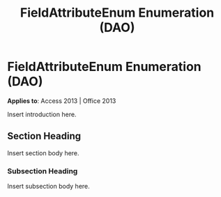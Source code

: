 ﻿---
title: FieldAttributeEnum Enumeration (DAO)
TOCTitle: FieldAttributeEnum Enumeration
ms:assetid: 2dc6697c-d3e1-ce76-1b8b-fc60dc6f16a9
ms:mtpsurl: https://msdn.microsoft.com/en-us/library/Ff192118(v=office.15)
ms:contentKeyID: 48543977
ms.date: 09/18/2015
mtps_version: v=office.15
---

# FieldAttributeEnum Enumeration (DAO)


**Applies to**: Access 2013 | Office 2013

Insert introduction here.

## Section Heading

Insert section body here.

### Subsection Heading

Insert subsection body here.


